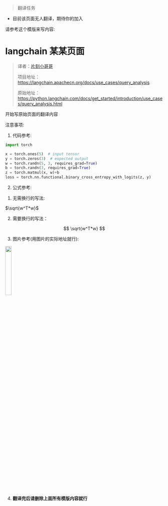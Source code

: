 > 翻译任务

* 目前该页面无人翻译，期待你的加入

请参考这个模版来写内容:


# langchain 某某页面

> 译者：[片刻小哥哥](https://github.com/jiangzhonglian)
>
> 项目地址：<https://langchain.apachecn.org/docs/use_cases/query_analysis>
>
> 原始地址：<https://python.langchain.com/docs/get_started/introduction/use_cases/query_analysis.html>

开始写原始页面的翻译内容



注意事项: 

1. 代码参考:

```py
import torch

x = torch.ones(5)  # input tensor
y = torch.zeros(3)  # expected output
w = torch.randn(5, 3, requires_grad=True)
b = torch.randn(3, requires_grad=True)
z = torch.matmul(x, w)+b
loss = torch.nn.functional.binary_cross_entropy_with_logits(z, y)
```

2. 公式参考:

1) 无需换行的写法: 

$\sqrt{w^T*w}$

2) 需要换行的写法：

$$
\sqrt{w^T*w}
$$

3. 图片参考(用图片的实际地址就行):

<img src='http://data.apachecn.org/img/logo/logo_green.png' width=20% />

4. **翻译完后请删除上面所有模版内容就行**